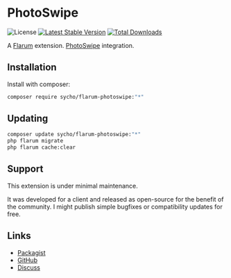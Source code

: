 # PhotoSwipe

![License](https://img.shields.io/badge/license-MIT-blue.svg) [![Latest Stable Version](https://img.shields.io/packagist/v/sycho/flarum-photoswipe.svg)](https://packagist.org/packages/sycho/flarum-photoswipe) [![Total Downloads](https://img.shields.io/packagist/dt/sycho/flarum-photoswipe.svg)](https://packagist.org/packages/sycho/flarum-photoswipe)

A [Flarum](http://flarum.org) extension. [PhotoSwipe](https://photoswipe.com/) integration.

## Installation

Install with composer:

```sh
composer require sycho/flarum-photoswipe:"*"
```

## Updating

```sh
composer update sycho/flarum-photoswipe:"*"
php flarum migrate
php flarum cache:clear
```

## Support
This extension is under minimal maintenance.

It was developed for a client and released as open-source for the benefit of the community.
I might publish simple bugfixes or compatibility updates for free.

## Links

- [Packagist](https://packagist.org/packages/sycho/flarum-photoswipe)
- [GitHub](https://github.com/sycho/flarum-photoswipe)
- [Discuss](https://discuss.flarum.org/d/PUT_DISCUSS_SLUG_HERE)

